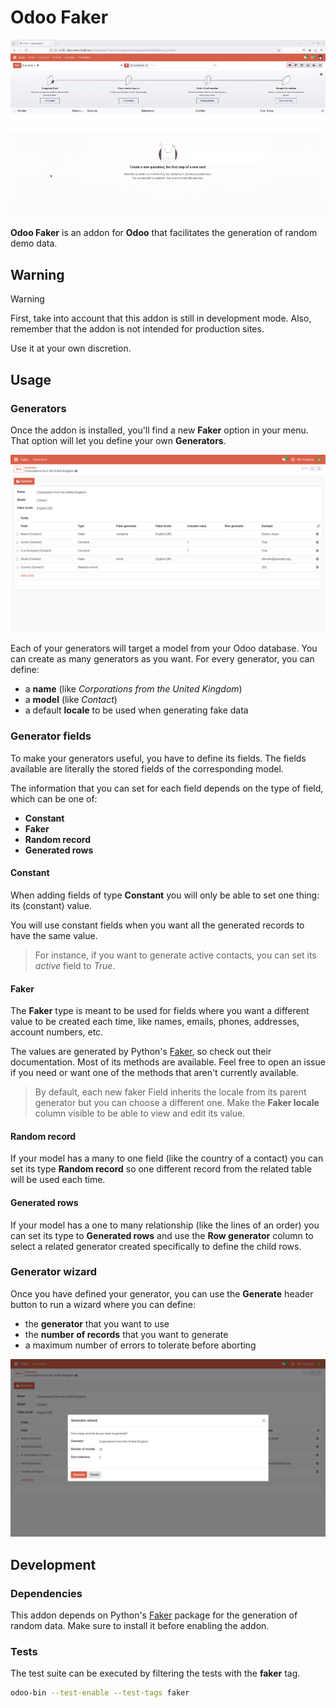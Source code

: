 # Odoo Faker

![Screencast of Odoo Faker generating 25 random sale orders](./static/description/screenshots/screencast.gif)

**Odoo Faker** is an addon for **Odoo** that facilitates the generation of random demo data.

## Warning

> [!WARNING]
>
> First, take into account that this addon is still in development mode.
> Also, remember that the addon is not intended for production sites.
>
> Use it at your own discretion.

## Usage

### Generators

Once the addon is installed, you'll find a new **Faker** option in your menu. That option will let you define your own **Generators**.

![Screenshot of the Odoo Faker generator form](./static/description/screenshots/generator_screenshot.png)

Each of your generators will target a model from your Odoo database. You can create as many generators as you want. For every generator, you can define:

- a **name** (like _Corporations from the United Kingdom_)
- a **model** (like _Contact_)
- a default **locale** to be used when generating fake data

### Generator fields

To make your generators useful, you have to define its fields. The fields available are literally the stored fields of the corresponding model.

The information that you can set for each field depends on the type of field, which can be one of:

- **Constant**
- **Faker**
- **Random record**
- **Generated rows**

#### Constant

When adding fields of type **Constant** you will only be able to set one thing: its (constant) value.

You will use constant fields when you want all the generated records to have the same value.

> For instance, if you want to generate active contacts, you can set its _active_ field to _True_.

#### Faker

The **Faker** type is meant to be used for fields where you want a different value to be created each time, like names, emails, phones, addresses, account numbers, etc.

The values are generated by Python's [Faker](https://faker.readthedocs.io), so check out their documentation. Most of its methods are available. Feel free to open an issue if you need or want one of the methods that aren't currently available.

> By default, each new faker Field inherits the locale from its parent generator but you can choose a different one. Make the **Faker locale** column visible to be able to view and edit its value.

#### Random record

If your model has a many to one field (like the country of a contact) you can set its type **Random record** so one different record from the related table will be used each time.

#### Generated rows

If your model has a one to many relationship (like the lines of an order) you can set its type to **Generated rows** and use the **Row generator** column to select a related generator created specifically to define the child rows.

### Generator wizard

Once you have defined your generator, you can use the **Generate** header button to run a wizard where you can define:

- the **generator** that you want to use
- the **number of records** that you want to generate
- a maximum number of errors to tolerate before aborting

![Screenshot of the Odoo Faker generator wizard](./static/description/screenshots/generator_wizard.png)

## Development

### Dependencies

This addon depends on Python's [Faker](https://faker.readthedocs.io) package for the generation of random data. Make sure to install it before enabling the addon.

### Tests

The test suite can be executed by filtering the tests with the **faker** tag.

```bash
odoo-bin --test-enable --test-tags faker
```

